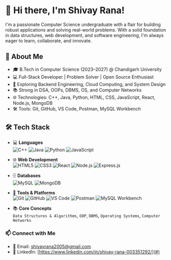 
# 👋 Hi there, I'm Shivay Rana!

I'm a passionate Computer Science undergraduate with a flair for building robust applications and solving real-world problems. With a solid foundation in data structures, web development, and software engineering, I'm always eager to learn, collaborate, and innovate.

## 🚀 About Me
- 🎓 B.Tech in Computer Science (2023–2027) @ Chandigarh University
- 💻 Full-Stack Developer | Problem Solver | Open Source Enthusiast
- 🚀 Exploring Backend Engineering, Cloud Computing, and System Design
- 📚 Strong in DSA, OOPs, DBMS, OS, and Computer Networks
- 🌐 Technologies: C++, Java, Python, HTML, CSS, JavaScript, React, Node.js, MongoDB
- 🛠 Tools: Git, GitHub, VS Code, Postman, MySQL Workbench

## 🛠 Tech Stack

- 💻 **Languages**  
  ![C++](https://img.shields.io/badge/C++-00599C?style=for-the-badge&logo=cplusplus&logoColor=white) ![Java](https://img.shields.io/badge/Java-ED8B00?style=for-the-badge&logo=openjdk&logoColor=white) ![Python](https://img.shields.io/badge/Python-3670A0?style=for-the-badge&logo=python&logoColor=white) ![JavaScript](https://img.shields.io/badge/JavaScript-F7DF1E?style=for-the-badge&logo=javascript&logoColor=black)

- 🌐 **Web Development**  
  ![HTML5](https://img.shields.io/badge/HTML5-E34F26?style=for-the-badge&logo=html5&logoColor=white) ![CSS3](https://img.shields.io/badge/CSS3-1572B6?style=for-the-badge&logo=css3&logoColor=white) ![React](https://img.shields.io/badge/React-20232A?style=for-the-badge&logo=react&logoColor=61DAFB) ![Node.js](https://img.shields.io/badge/Node.js-339933?style=for-the-badge&logo=nodedotjs&logoColor=white) ![Express.js](https://img.shields.io/badge/Express.js-000000?style=for-the-badge&logo=express&logoColor=white)

- 🗄️ **Databases**  
  ![MySQL](https://img.shields.io/badge/MySQL-4479A1?style=for-the-badge&logo=mysql&logoColor=white) ![MongoDB](https://img.shields.io/badge/MongoDB-4EA94B?style=for-the-badge&logo=mongodb&logoColor=white)

- 🔧 **Tools & Platforms**  
  ![Git](https://img.shields.io/badge/Git-F05032?style=for-the-badge&logo=git&logoColor=white) ![GitHub](https://img.shields.io/badge/GitHub-181717?style=for-the-badge&logo=github&logoColor=white) ![VS Code](https://img.shields.io/badge/VS%20Code-007ACC?style=for-the-badge&logo=visual-studio-code&logoColor=white) ![Postman](https://img.shields.io/badge/Postman-FF6C37?style=for-the-badge&logo=postman&logoColor=white) ![MySQL Workbench](https://img.shields.io/badge/MySQL%20Workbench-4479A1?style=for-the-badge&logo=mysql&logoColor=white)

- 📚 **Core Concepts**  
  `Data Structures & Algorithms`, `OOP`, `DBMS`, `Operating Systems`, `Computer Networks`

### 📫 Connect with Me

- 📧 Email: shivayrana2005@gmail.com
- 💼 LinkedIn: [https://www.linkedin.com/in/shivay-rana-003351292/](#)

